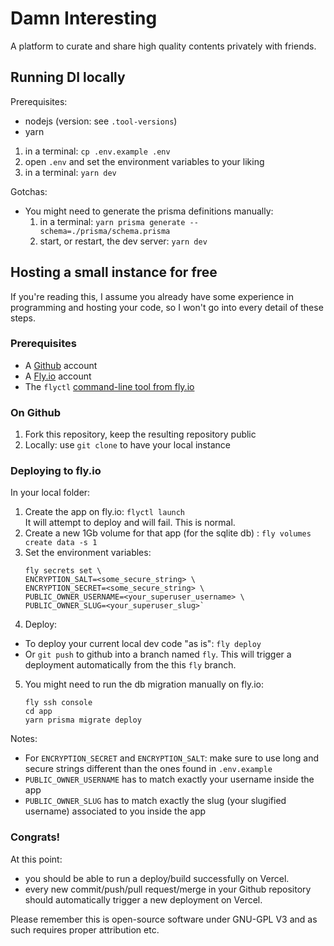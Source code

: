 # Damn Interesting

A platform to curate and share high quality contents privately with friends.

## Running DI locally

Prerequisites:

- nodejs (version: see `.tool-versions`)
- yarn

1. in a terminal: `cp .env.example .env`
2. open `.env` and set the environment variables to your liking
3. in a terminal: `yarn dev`

Gotchas:

- You might need to generate the prisma definitions manually:
  1. in a terminal: `yarn prisma generate --schema=./prisma/schema.prisma`
  1. start, or restart, the dev server: `yarn dev`

## Hosting a small instance for free

If you're reading this, I assume you already have some experience in programming and hosting your code, so I won't go into every detail of these steps.

### Prerequisites

- A [Github](https://github.com) account
- A [Fly.io](https://fly.io/) account
- The `flyctl` [command-line tool from fly.io](https://fly.io/docs/hands-on/install-flyctl/)

### On Github

1. Fork this repository, keep the resulting repository public
2. Locally: use `git clone` to have your local instance

### Deploying to fly.io

In your local folder:

1. Create the app on fly.io: `flyctl launch`\
   It will attempt to deploy and will fail. This is normal.
2. Create a new 1Gb volume for that app (for the sqlite db) : `fly volumes create data -s 1`
3. Set the environment variables:
   ```
   fly secrets set \
   ENCRYPTION_SALT=<some_secure_string> \
   ENCRYPTION_SECRET=<some_secure_string> \
   PUBLIC_OWNER_USERNAME=<your_superuser_username> \
   PUBLIC_OWNER_SLUG=<your_superuser_slug>`
   ```
4. Deploy:

- To deploy your current local dev code "as is": `fly deploy`
- Or `git push` to github into a branch named `fly`. This will trigger a deployment automatically from the this `fly` branch.

5. You might need to run the db migration manually on fly.io:
   ```
   fly ssh console
   cd app
   yarn prisma migrate deploy
   ```

Notes:

- For `ENCRYPTION_SECRET` and `ENCRYPTION_SALT`: make sure to use long and secure strings different than the ones found in `.env.example`
- `PUBLIC_OWNER_USERNAME` has to match exactly your username inside the app
- `PUBLIC_OWNER_SLUG` has to match exactly the slug (your slugified username) associated to you inside the app

### Congrats!

At this point:

- you should be able to run a deploy/build successfully on Vercel.
- every new commit/push/pull request/merge in your Github repository should automatically trigger a new deployment on Vercel.

Please remember this is open-source software under GNU-GPL V3 and as such requires proper attribution etc.

